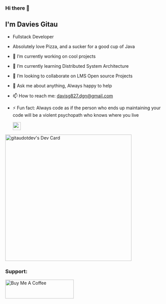 ### Hi there  👋


## I'm Davies Gitau

- Fullstack Developer
- Absolutely love Pizza, and a sucker for a good cup of Java
  

- 🔭 I’m currently working on cool projects
- 🌱 I’m currently learning Distributed System Architecture
- 👯 I’m looking to collaborate on LMS Open source Projects
- 💬 Ask me about anything, Always happy to help
- 📫 How to reach me: davisg827.dgn@gmail.com
- ⚡ Fun fact: Always code as if the person who ends up maintaining your code will be a violent psychopath who knows where you live

  <a title="LinkedIn" href="https://www.linkedin.com/in/ngwiri-gitau/">
    <img src="https://cdn4.iconfinder.com/data/icons/social-media-and-logos-11/32/Logo_LinkedIn-512.png" width="25" height="25" />
  </a>


<a href="https://app.daily.dev/gitau"><img src="https://api.daily.dev/devcards/a1843a7230ac4341ab5a6d236be12535.png?r=knh" width="400" alt="gitaudotdev's Dev Card"/></a>
<br>

<h3 align="left">Support:</h3>

<p>
<a href="https://www.buymeacoffee.com/gitaudev"> 
<img align="left" src="https://cdn.buymeacoffee.com/buttons/v2/default-yellow.png" style="height: 60px !important;width: 217px !important;" alt="Buy Me A Coffee" />
</a>
</p>
